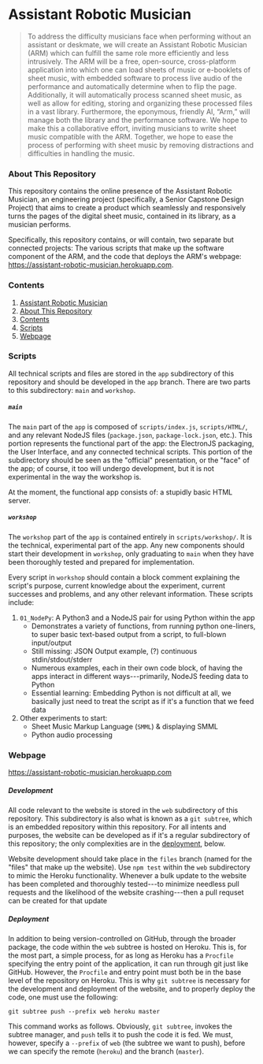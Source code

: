 # Assistant Robotic Musician

> To address the difficulty musicians face when performing without an assistant
  or deskmate, we will create an Assistant Robotic Musician (ARM) which can
  fulfill the same role more efficiently and less intrusively. The ARM will be a
  free, open-source, cross-platform application into which one can load sheets
  of music or e-booklets of sheet music, with embedded software to process live
  audio of the performance and automatically determine when to flip the page.
  Additionally, it will automatically process scanned sheet music, as well as
  allow for editing, storing and organizing these processed files in a vast
  library. Furthermore, the eponymous, friendly AI, “Arm,” will manage both the
  library and the performance software. We hope to make this a collaborative
  effort, inviting musicians to write sheet music compatible with the ARM.
  Together, we hope to ease the process of performing with sheet music by
  removing distractions and difficulties in handling the music.


### About This Repository
This repository contains the online presence of the Assistant Robotic Musician,
an engineering project (specifically, a Senior Capstone Design Project) that
aims to create a product which seamlessly and responsively turns the pages of
the digital sheet music, contained in its library, as a musician performs.

Specifically, this repository contains, or will contain, two separate but
connected projects: The various scripts that make up the software component of
the ARM, and the code that deploys the ARM's webpage:
<https://assistant-robotic-musician.herokuapp.com>.

### Contents
01. [Assistant Robotic Musician](#assistant-robotic-musician)
02. [About This Repository](#about-this-repository)
03. [Contents](#contents)
04. [Scripts](#scripts)
05. [Webpage](#webpage)

### Scripts
All technical scripts and files are stored in the `app` subdirectory of this
repository and should be developed in the `app` branch. There are two parts to
this subdirectory: `main` and `workshop`.

##### `main`
The `main` part of the `app` is composed of `scripts/index.js`, `scripts/HTML/`,
and any relevant NodeJS files (`package.json`, `package-lock.json`, etc.). This
portion represents the functional part of the app: the ElectronJS packaging, the
User Interface, and any connected technical scripts. This portion of the
subdirectory should be seen as the "official" presentation, or the "face" of the
app; of course, it too will undergo development, but it is not experimental in
the way the workshop is.

At the moment, the functional app consists of: a stupidly basic HTML server.

<!--Use this space to add details about development of `main`-->

##### `workshop`
The `workshop` part of the `app` is contained entirely in `scripts/workshop/`.
It is the technical, experimental part of the app. Any new components should
start their development in `workshop`, only graduating to `main` when they have
been thoroughly tested and prepared for implementation.

Every script in `workshop` should contain a block comment explaining the
script's purpose, current knowledge about the experiment, current successes and
problems, and any other relevant information. These scripts include:

01. `01_NodePy`: A Python3 and a NodeJS pair for using Python within the app
    - Demonstrates a variety of functions, from running python one-liners, to
      super basic text-based output from a script, to full-blown input/output
    - Still missing: JSON Output example, (?) continuous stdin/stdout/stderr
    - Numerous examples, each in their own code block, of having the apps
      interact in different ways---primarily, NodeJS feeding data to Python
    - Essential learning: Embedding Python is not difficult at all, we basically
      just need to treat the script as if it's a function that we feed data
02. Other experiments to start:
    - Sheet Music Markup Language (`SMML`) & displaying SMML
    - Python audio processing

<!--Use this space to add details about development of `app`-->

### Webpage
<https://assistant-robotic-musician.herokuapp.com>

##### Development
All code relevant to the website is stored in the `web` subdirectory of this
repository. This subdirectory is also what is known as a `git subtree`, which
is an embedded repository within this repository. For all intents and purposes,
the website can be developed as if it's a regular subdirectory of this
repository; the only complexities are in the [deployment](#deployment), below.

Website development should take place in the `files` branch (named for the
"files" that make up the website). Use `npm test` within the `web` subdirectory
to mimic the Heroku functionality. Whenever a bulk update to the website has
been completed and thoroughly tested---to minimize needless pull requests and
the likelihood of the website crashing---then a pull requset can be created for
that update

##### Deployment
In addition to being version-controlled on GitHub, through the broader package,
the code within the `web` subtree is hosted on Heroku. This is, for the most
part, a simple process, for as long as Heroku has a `Procfile` specifying the
entry point of the application, it can run through git just like GitHub.
However, the `Procfile` and entry point must both be in the base level of the
repository on Heroku. This is why `git subtree` is necessary for the development
and deployment of the website, and to properly deploy the code, one must use
the following:

```
git subtree push --prefix web heroku master
```

This command works as follows. Obviously, `git subtree`, invokes the subtree
manager, and `push` tells it to push the code it is fed. We must, however,
specify a `--prefix` of `web` (the subtree we want to push), before we can
specify the remote (`heroku`) and the branch (`master`).
